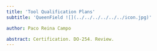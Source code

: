 ```yaml
---
title: 'Tool Qualification Plans'
subtitle: 'QueenField ![](../../../../../../icon.jpg)'

author: Paco Reina Campo

abstract: Certification. DO-254. Review.
---
```

